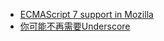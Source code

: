  - [ECMAScript 7 support in Mozilla](https://developer.mozilla.org/en-US/docs/Web/JavaScript/New_in_JavaScript/ECMAScript_7_support_in_Mozilla)
 - [你可能不再需要Underscore](http://www.css88.com/archives/tag/es7)